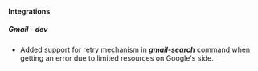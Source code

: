 
#### Integrations

##### Gmail - dev

- Added support for retry mechanism in ***gmail-search*** command when getting an error due to limited resources on Google's side.
